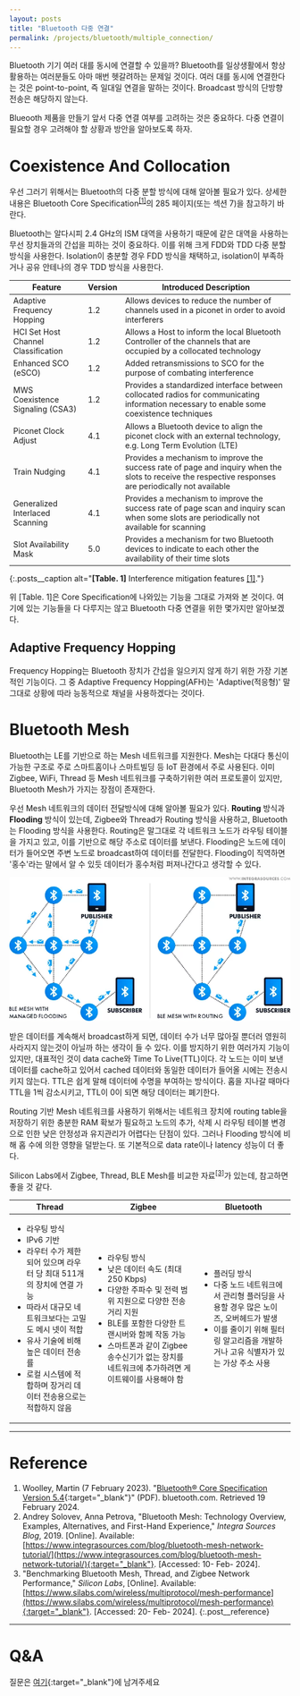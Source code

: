 ```yaml
---
layout: posts
title: "Bluetooth 다중 연결"
permalink: /projects/bluetooth/multiple_connection/
---
```


Bluetooth 기기 여러 대를 동시에 연결할 수 있을까? Bluetooth를 일상생활에서 항상 활용하는 여러분들도 아마 매번 헷갈려하는 문제일 것이다. 여러 대를 동시에 연결한다는 것은 point-to-point, 즉 일대일 연결을 말하는 것이다. Broadcast 방식의 단방향 전송은 해당하지 않는다.

Blueooth 제품을 만들기 앞서 다중 연결 여부를 고려하는 것은 중요하다. 다중 연결이 필요할 경우 고려해야 할 상황과 방안을 알아보도록 하자.

# Coexistence And Collocation

우선 그러기 위해서는 Bluetooth의 다중 분할 방식에 대해 알아볼 필요가 있다. 상세한 내용은 Bluetooth Core Specification<sup><a href='#Reference'>[1]</a></sup>의 285 페이지(또는 섹션 7)을 참고하기 바란다.

Bluetooth는 알다시피 2.4 GHz의 ISM 대역을 사용하기 때문에 같은 대역을 사용하는 무선 장치들과의 간섭을 피하는 것이 중요하다. 이를 위해 크게 FDD와 TDD 다중 분할 방식을 사용한다. Isolation이 충분할 경우 FDD 방식을 채택하고, isolation이 부족하거나 공유 안테나의 경우 TDD 방식을 사용한다.

| Feature                        | Version | Introduced Description                                          |
|--------------------------------|---------|-----------------------------------------------------------------|
| Adaptive Frequency Hopping    | 1.2     | Allows devices to reduce the number of channels used in a piconet in order to avoid interferers |
| HCI Set Host Channel Classification | 1.2     | Allows a Host to inform the local Bluetooth Controller of the channels that are occupied by a collocated technology |
| Enhanced SCO (eSCO)           | 1.2     | Added retransmissions to SCO for the purpose of combating interference |
| MWS Coexistence Signaling (CSA3) | 1.2     | Provides a standardized interface between collocated radios for communicating information necessary to enable some coexistence techniques |
| Piconet Clock Adjust          | 4.1     | Allows a Bluetooth device to align the piconet clock with an external technology, e.g. Long Term Evolution (LTE) |
| Train Nudging                 | 4.1     | Provides a mechanism to improve the success rate of page and inquiry when the slots to receive the respective responses are periodically not available |
| Generalized Interlaced Scanning | 4.1     | Provides a mechanism to improve the success rate of page scan and inquiry scan when some slots are periodically not available for scanning |
| Slot Availability Mask        | 5.0     | Provides a mechanism for two Bluetooth devices to indicate to each other the availability of their time slots |
{:.posts__caption alt="<b>[Table. 1]</b> Interference mitigation features <a href='#Reference'>[1]</a>."}

위 [Table. 1]은 Core Specification에 나와있는 기능을 그대로 가져와 본 것이다. 여기에 있는 기능들을 다 다루지는 않고 Bluetooth 다중 연결을 위한 몇가지만 알아보겠다.

## Adaptive Frequency Hopping

Frequency Hopping는 Bluetooth 장치가 간섭을 일으키지 않게 하기 위한 가장 기본적인 기능이다. 그 중 Adaptive Frequency Hopping(AFH)는 'Adaptive(적응형)' 말그대로 상황에 따라 능동적으로 채널을 사용하겠다는 것이다.




# Bluetooth Mesh

Bluetooth는 LE를 기반으로 하는 Mesh 네트워크를 지원한다. Mesh는 다대다 통신이 가능한 구조로 주로 스마트홈이나 스마트빌딩 등 IoT 환경에서 주로 사용된다. 이미 Zigbee, WiFi, Thread 등 Mesh 네트워크를 구축하기위한 여러 프로토콜이 있지만, Bluetooth Mesh가 가지는 장점이 존재한다.

우선 Mesh 네트워크의 데이터 전달방식에 대해 알아볼 필요가 있다. **Routing** 방식과 **Flooding** 방식이 있는데, Zigbee와 Thread가 Routing 방식을 사용하고, Bluetooth는 Flooding 방식을 사용한다. Routing은 말그대로 각 네트워크 노드가 라우팅 테이블을 가지고 있고, 이를 기반으로 해당 주소로 데이터를 보낸다. Flooding은 노드에 데이터가 들어오면 주변 노드로 broadcast하여 데이터를 전달한다. Flooding이 직역하면 '홍수'라는 말에서 알 수 있듯 데이터가 홍수처럼 퍼져나간다고 생각할 수 있다.

<img class="modal img__small" src="/_pages/projects/bluetooth/images/multiple_connection/1.webp" alt="<b>[Fig. 1]</b> BLE meshnets with managed flooding and routing <a href='#Reference'>[2]</a>."/>

받은 데이터를 계속해서 broadcast하게 되면, 데이터 수가 너무 많아질 뿐더러 영원히 사라지지 않는것이 아닐까 하는 생각이 들 수 있다. 이를 방지하기 위한 여러가지 기능이 있지만, 대표적인 것이 data cache와 Time To Live(TTL)이다. 각 노드는 이미 보낸 데이터를 cache하고 있어서 cached 데이터와 동일한 데이터가 들어올 시에는 전송시키지 않는다. TTL은 쉽게 말해 데이터에 수명을 부여하는 방식이다. 홉을 지나갈 때마다 TTL을 1씩 감소시키고, TTL이 0이 되면 해당 데이터는 폐기한다.

Routing 기반 Mesh 네트워크를 사용하기 위해서는 네트워크 장치에 routing table을 저장하기 위한 충분한 RAM 확보가 필요하고 노드의 추가, 삭제 시 라우팅 테이블 변경으로 인한 낮은 안정성과 유지관리가 어렵다는 단점이 있다. 그러나 Flooding 방식에 비해 홉 수에 의한 영향을 덜받는다. 또 기본적으로 data rate이나 latency 성능이 더 좋다.

Silicon Labs에서 Zigbee, Thread, BLE Mesh를 비교한 자료<sup><a href='#Reference'>[3]</a></sup>가 있는데, 참고하면 좋을 것 같다.

<table>
    <thead>
        <tr>
            <th>Thread</th>
            <th>Zigbee</th>
            <th>Bluetooth</th>
        </tr>
    </thead>
    <tbody>
        <tr>
            <td>
                <ul>
                    <li>라우팅 방식</li>
                    <li>IPv6 기반</li>
                    <li>라우터 수가 제한되어 있으며 라우터 당 최대 511개의 장치에 연결 가능</li>
                    <li>따라서 대규모 네트워크보다는 고밀도 메시 넷이 적합</li>
                    <li>유사 기술에 비해 높은 데이터 전송률</li>
                    <li>로컬 시스템에 적합하며 장거리 데이터 전송용으로는 적합하지 않음</li>
                </ul>
            </td>
            <td>
                <ul>
                    <li>라우팅 방식</li>
                    <li>낮은 데이터 속도 (최대 250 Kbps)</li>
                    <li>다양한 주파수 및 전력 범위 지원으로 다양한 전송 거리 지원</li>
                    <li>BLE를 포함한 다양한 트랜시버와 함께 작동 가능</li>
                    <li>스마트폰과 같이 Zigbee 송수신기가 없는 장치를 네트워크에 추가하려면 게이트웨이를 사용해야 함</li>
                </ul>
            </td>
            <td>
                <ul>
                    <li>플러딩 방식</li>
                    <li>다중 노드 네트워크에서 관리형 플러딩을 사용할 경우 많은 노이즈, 오버헤드가 발생</li>
                    <li>이를 줄이기 위해 필터링 알고리즘을 개발하거나 고유 식별자가 있는 가상 주소 사용</li>
                </ul>
            </td>
        </tr>
    </tbody>
</table>


---

# <a name="Reference"></a>Reference

1. Woolley, Martin (7 February 2023). "[Bluetooth® Core Specification Version 5.4](https://www.bluetooth.org/DocMan/handlers/DownloadDoc.ashx?doc_id=556599){:target="_blank"}" (PDF). bluetooth.com. Retrieved 19 February 2024.
2. Andrey Solovev, Anna Petrova, "Bluetooth Mesh: Technology Overview, Examples, Alternatives, and First-Hand Experience," <i>Integra Sources Blog</i>, 2019. [Online]. Available: [https://www.integrasources.com/blog/bluetooth-mesh-network-tutorial/](https://www.integrasources.com/blog/bluetooth-mesh-network-tutorial/){:target="_blank"}. [Accessed: 10- Feb- 2024].
3. "Benchmarking Bluetooth Mesh, Thread, and Zigbee Network Performance," <i>Silicon Labs</i>, [Online]. Available: [https://www.silabs.com/wireless/multiprotocol/mesh-performance](https://www.silabs.com/wireless/multiprotocol/mesh-performance){:target="_blank"}. [Accessed: 20- Feb- 2024].
{:.post__reference}

---

# Q&A

질문은 [여기](https://slashpage.com/asungajinli/qna){:target="_blank"}에 남겨주세요